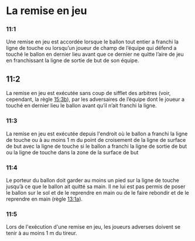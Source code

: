 # La remise en jeu

### 11:1
Une remise en jeu est accordée lorsque le ballon tout entier a franchi la ligne de touche ou lorsqu’un
joueur de champ de l’équipe qui défend a touché le ballon en dernier lieu avant que ce dernier ne
quitte l’aire de jeu en franchissant la ligne de sortie de but de son équipe.

## 11:2
La remise en jeu est exécutée sans coup de sifflet des arbitres (voir, cependant, la règle [15:3b](#15:3)), par
les adversaires de l’équipe dont le joueur a touché en dernier lieu le ballon avant qu’il n’ait franchi la ligne.

### 11:3
La remise en jeu est exécutée depuis l'endroit où le ballon a franchi la ligne de touche ou à au moins
1 m du point de croisement de la ligne de surface de but avec la ligne de touche si le ballon a franchi
la ligne de sortie de but ou la ligne de touche dans la zone de la surface de but

### 11:4
Le porteur du ballon doit garder au moins un pied sur la ligne de touche jusqu’à ce que le ballon ait
quitté sa main. Il ne lui est pas permis de poser le ballon sur le sol et de le reprendre en main ou de
le faire rebondir et de le reprendre en main (règle [13:1a](#13:1)).

### 11:5
Lors de l'exécution d'une remise en jeu, les joueurs adverses doivent se tenir à au moins 1 m du
tireur.
